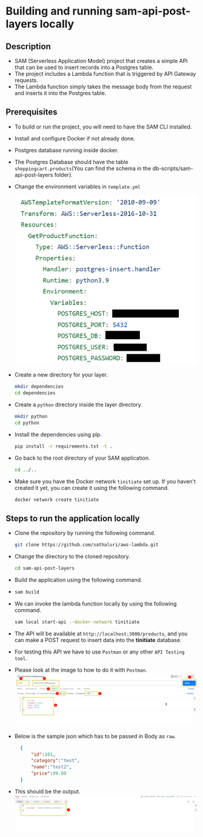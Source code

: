 # Building and running sam-api-post-layers locally

## Description

* SAM (Serverless Application Model) project that creates a simple API that can be used to insert records into a Postgres table. 
* The project includes a Lambda function that is triggered by API Gateway requests. 
* The Lambda function simply takes the message body from the request and inserts it into the Postgres table.

## Prerequisites

* To build or run the project, you will need to have the SAM CLI installed. 

* Install and configure Docker if not already done.

* Postgres database running inside docker.

* The Postgres Database should have the table `shoppingcart.products`(You can find the schema in the db-scripts/sam-api-post-layers folder).

* Change the environment variables in `template.yml`

  ![template](/images/sam-api-post/image-1.png)

* Create a new directory for your layer.

  ```bash
  mkdir dependencies
  cd dependencies
  ```

* Create a `python` directory inside the layer directory.

  ```bash
  mkdir python
  cd python
  ```

* Install the dependencies using pip.

  ```bash
  pip install -r requirements.txt -t .
  ```

* Go back to the root directory of your SAM application.

  ```bash
  cd ../..
  ```

* Make sure you have the Docker network `tinitiate` set up. If you haven't created it yet, you can create it using the following command.

  ```bash
  docker network create tinitiate
  ```

## Steps to run the application locally

* Clone the repository by running the following command.

  ```bash
  git clone https://github.com/sathaluri/aws-lambda.git
  ```

* Change the directory to the cloned repository.

  ```bash
  cd sam-api-post-layers
  ```

* Build the application using the following command.

* ```bash
  sam build
  ```

 * We can invoke the lambda function locally by using the following command.

   ```bash
   sam local start-api --docker-network tinitiate
   ```

* The API will be available at `http://localhost:3000/products`, and you can make a POST request to insert data into the **tinitiate** database.
* For testing this API we have to use `Postman` or any other `API Testing tool`.
* Please look at the image to how to do it with `Postman`.
   ![template](/images/sam-api-post/postman-1.png)
* Below is the sample json which has to be passed in Body as `raw`.
    ```json
      {
          "id":101,
          "category":"test", 
          "name":"test2", 
          "price":99.00
      }
    ```
* This should be the output.
    ![template](/images/sam-api-post/postman-2.png)
